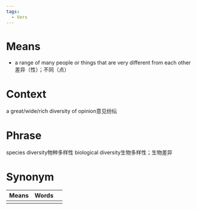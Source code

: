 ```yaml
---
tags:
  - Vers
---
```

# Means
- a range of many people or things that are very different from each other差异（性）；不同（点）
# Context
a great/wide/rich diversity of opinion意见纷纭
# Phrase
species diversity物种多样性
biological diversity生物多样性；生物差异
# Synonym
| Means | Words |     |
| ----- | ----- | --- |
|       |       |     |
